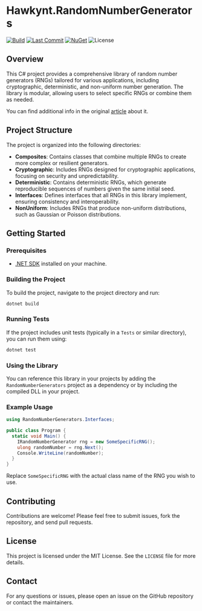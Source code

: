 # Hawkynt.RandomNumberGenerators

[![Build](https://github.com/Hawkynt/Randomizer/actions/workflows/Build.yml/badge.svg)](https://github.com/Hawkynt/Randomizer/actions/workflows/Build.yml)
[![Last Commit](https://img.shields.io/github/last-commit/Hawkynt/Randomizer?branch=main)](https://github.com/Hawkynt/Randomizer/commits/main/RandomNumberGenerators)
[![NuGet](https://img.shields.io/nuget/v/Hawkynt.RandomNumberGenerators)](https://www.nuget.org/packages/Hawkynt.RandomNumberGenerators/)
![License](https://img.shields.io/github/license/Hawkynt/Randomizer)

## Overview

This C# project provides a comprehensive library of random number generators (RNGs) tailored for various applications, including cryptographic, deterministic, and non-uniform number generation. The library is modular, allowing users to select specific RNGs or combine them as needed.

You can find additional info in the original [article](https://github.com/Hawkynt/Randomizer) about it.

## Project Structure

The project is organized into the following directories:

- **Composites**: Contains classes that combine multiple RNGs to create more complex or resilient generators.
- **Cryptographic**: Includes RNGs designed for cryptographic applications, focusing on security and unpredictability.
- **Deterministic**: Contains deterministic RNGs, which generate reproducible sequences of numbers given the same initial seed.
- **Interfaces**: Defines interfaces that all RNGs in this library implement, ensuring consistency and interoperability.
- **NonUniform**: Includes RNGs that produce non-uniform distributions, such as Gaussian or Poisson distributions.

## Getting Started

### Prerequisites

- [.NET SDK](https://dotnet.microsoft.com/download) installed on your machine.

### Building the Project

To build the project, navigate to the project directory and run:

```bash
dotnet build
```

### Running Tests

If the project includes unit tests (typically in a `Tests` or similar directory), you can run them using:

```bash
dotnet test
```

### Using the Library

You can reference this library in your projects by adding the `RandomNumberGenerators` project as a dependency or by including the compiled DLL in your project.

### Example Usage

```csharp
using RandomNumberGenerators.Interfaces;

public class Program {
  static void Main() {
    IRandomNumberGenerator rng = new SomeSpecificRNG();
    ulong randomNumber = rng.Next();
    Console.WriteLine(randomNumber);
  }
}
```

Replace `SomeSpecificRNG` with the actual class name of the RNG you wish to use.

## Contributing

Contributions are welcome! Please feel free to submit issues, fork the repository, and send pull requests.

## License

This project is licensed under the MIT License. See the `LICENSE` file for more details.

## Contact

For any questions or issues, please open an issue on the GitHub repository or contact the maintainers.
